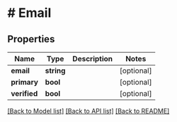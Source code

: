 # # Email

## Properties

Name | Type | Description | Notes
------------ | ------------- | ------------- | -------------
**email** | **string** |  | [optional]
**primary** | **bool** |  | [optional]
**verified** | **bool** |  | [optional]

[[Back to Model list]](../../README.md#models) [[Back to API list]](../../README.md#endpoints) [[Back to README]](../../README.md)

